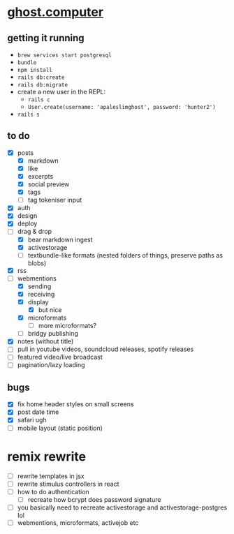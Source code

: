 # [ghost.computer](https://ghost.computer)

## getting it running

- `brew services start postgresql`
- `bundle`
- `npm install`
- `rails db:create`
- `rails db:migrate`
- create a new user in the REPL:
  - `rails c`
  - `User.create(username: 'apaleslimghost', password: 'hunter2')`
- `rails s`

## to do

- [x] posts
  - [x] markdown
  - [x] like
  - [x] excerpts
  - [x] social preview
  - [x] tags
  - [ ] tag tokeniser input
- [x] auth
- [x] design
- [x] deploy
- [ ] drag & drop
  - [x] bear markdown ingest
  - [x] activestorage
  - [ ] textbundle-like formats (nested folders of things, preserve paths as blobs)
- [x] rss
- [ ] webmentions
  - [x] sending
  - [x] receiving
  - [x] display
    - [x] but nice
  - [x] microformats
    - [ ] more microformats?
  - [ ] bridgy publishing
- [x] notes (without title)
- [ ] pull in youtube videos, soundcloud releases, spotify releases
- [ ] featured video/live broadcast
- [ ] pagination/lazy loading

## bugs

- [x] fix home header styles on small screens
- [x] post date time
- [x] safari ugh
- [ ] mobile layout (static position)

# remix rewrite

- [ ] rewrite templates in jsx
- [ ] rewrite stimulus controllers in react
- [ ] how to do authentication
  - [ ] recreate how bcrypt does password signature
- [ ] you basically need to recreate activestorage and activestorage-postgres lol
- [ ] webmentions, microformats, activejob etc
